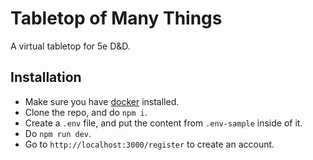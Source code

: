 # Tabletop of Many Things
A virtual tabletop for 5e D&amp;D.

## Installation
- Make sure you have [docker](https://www.docker.com/) installed.
- Clone the repo, and do `npm i`.
- Create a `.env` file, and put the content from `.env-sample` inside of it.
- Do `npm run dev`.
- Go to `http://localhost:3000/register` to create an account.
